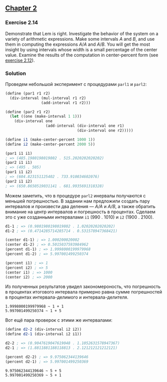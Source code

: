 ## [Chapter 2](../index.md#2-Building-Abstractions-with-Data)

### Exercise 2.14

Demonstrate that Lem is right. Investigate the behavior of the system on a variety of arithmetic expressions. Make some intervals _A_ and _B_, and use them in computing the expressions _A_/_A_ and _A_/_B_. You will get the most insight by using intervals whose width is a small percentage of the center value. Examine the results of the computation in center-percent form (see [exercise 2.12](./Exercise%202.12.md)).

### Solution

Проведем небольшой эксперимент с процедурами `parl1` и `parl2`:

```scheme
(define (par1 r1 r2)
  (div-interval (mul-interval r1 r2)
                (add-interval r1 r2)))

(define (par2 r1 r2)
  (let ((one (make-interval 1 1)))
    (div-interval one
                  (add-interval (div-interval one r1)
                                (div-interval one r2)))))

(define i1 (make-center-percent 1000 1))
(define i2 (make-center-percent 2000 5))

(par1 i1 i1)
; => (485.1980198019802 . 515.2020202020202)
(par2 i1 i1)
; => (495 . 505)
(par1 i1 i2)
; => (604.823151125402 . 733.910034602076)
(par2 i1 i2)
; => (650.8650519031141 . 681.9935691318328)
```

Можем заметить, что в процедуре `parl2` инервалы получаются с меньшей погрешностью. В задании нам предложили создать пару интервалов и произвести два деления — _A/A_ и _A/B_, а также обратить внимание на центр интервалов и погрешность в процентах. Сделаем это с уже созданными интервалами `i1` (990 . 1010) и `i2` (1900 . 2100).

```scheme
d1-1 ; => (0.9801980198019802 . 1.02020202020202)
d1-2 ; => (0.4714285714285714 . 0.531578947368421)

(center d1-1) ; => 1.000200020002
(center d1-2) ; => 0.5015037593984962
(percent d1-1) ; => 1.9998000199979968
(percent d1-2) ; => 5.997001499250374

(percent i1) ; => 1
(percent i2) ; => 5
(center i1) ; => 1000
(center i2) ; => 2000
```

Из полученных результатов увидел закономероность, что погрешность в процентах итогового интервала примерно равна сумме погрешностей в процентах интервала-делимого и интервала-делителя.

```
1.9998000199979968 ~ 1 + 1
5.997001499250374 ~ 1 + 5
```

Вот ещё пара проверок с этими же интервалами:

```scheme
(define d2-2 (div-interval i2 i2))
(define d2-1 (div-interval i2 i1))

d2-2 ; => (0.9047619047619048 . 1.1052631578947367)
d2-1 ; => (1.8811881188118813 . 2.121212121212121)

(percent d2-2) ; => 9.975062344139646
(percent d2-1) ; => 5.997001499250369
```

```
9.975062344139646 ~ 5 + 5
5.997001499250369 ~ 5 + 1
```

